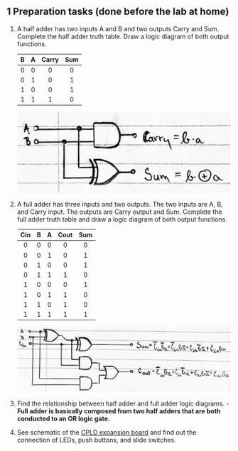 ## 1 Preparation tasks (done before the lab at home)

1. A half adder has two inputs A and B and two outputs Carry and Sum. Complete the half adder truth table. Draw a logic diagram of both output functions.

    | **B** | **A** | **Carry** | **Sum** |
    | :-: | :-: | :-: | :-: |
    | 0 | 0 | 0 | 0 |
    | 0 | 1 | 0 | 1 |
    | 1 | 0 | 0 | 1 |
    | 1 | 1 | 1 | 0 |
    
    ![half](https://github.com/hakidaova/digital-electronics-1/blob/main/labs/04-adder/images/half_adder.jpg)

2. A full adder has three inputs and two outputs. The two inputs are A, B, and Carry input. The outputs are Carry output and Sum. Complete the full adder truth table and draw a logic diagram of both output functions.

    | **Cin** | **B** | **A** | **Cout** | **Sum** |
    | :-: | :-: | :-: | :-: | :-: |
    | 0 | 0 | 0 | 0 | 0 |
    | 0 | 0 | 1 | 0 | 1 |
    | 0 | 1 | 0 | 0 | 1 |
    | 0 | 1 | 1 | 1 | 0 |
    | 1 | 0 | 0 | 0 | 1 |
    | 1 | 0 | 1 | 1 | 0 |
    | 1 | 1 | 0 | 1 | 0 |
    | 1 | 1 | 1 | 1 | 1 |
    
    ![full](https://github.com/hakidaova/digital-electronics-1/blob/main/labs/04-adder/images/full_adder.jpg)

3. Find the relationship between half adder and full adder logic diagrams.
   -**Full adder is basically composed from two half adders that are both conducted to an OR logic gate.**

4. See schematic of the [CPLD expansion board](../../Docs/cpld_expansion.pdf) and find out the connection of LEDs, push buttons, and slide switches.
